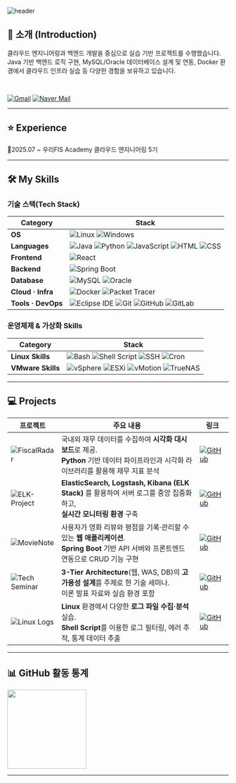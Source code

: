 ![header](https://capsule-render.vercel.app/api?type=transparent&text=sumin's%20github&fontColor=1E3A8A&fontSize=40)

## 📌 소개 (Introduction)

클라우드 엔지니어링과 백엔드 개발을 중심으로 실습 기반 프로젝트를 수행했습니다.<br>
Java 기반 백엔드 로직 구현, MySQL/Oracle 데이터베이스 설계 및 연동, Docker 환경에서 클라우드 인프라 실습 등 다양한 경험을 보유하고 있습니다.

<br>

[![Gmail](https://img.shields.io/badge/-Gmail-D14836?style=flat&logo=gmail&logoColor=white&label=)](mailto:wjs0685@gmail.com)
[![Naver Mail](https://img.shields.io/badge/-Naver-03C75A?style=flat&logo=naver&logoColor=white&label=)](mailto:wjs068@naver.com)

---

## ⭐ Experience
📝2025.07 ~ 우리FIS Academy 클라우드 엔지니어링 5기

---

## 🛠️ My Skills

### 기술 스택(Tech Stack)
| Category       | Stack |
|----------------|-------|
| **OS** | ![Linux](https://img.shields.io/badge/Linux-FCC624?style=flat&logo=linux&logoColor=black) ![Windows](https://img.shields.io/badge/Windows-0078D6?style=flat&logo=windows&logoColor=white) |
| **Languages** | ![Java](https://img.shields.io/badge/Java-007396?style=flat&logo=openjdk&logoColor=white) ![Python](https://img.shields.io/badge/Python-3776AB?style=flat&logo=python&logoColor=white) ![JavaScript](https://img.shields.io/badge/JavaScript-F7DF1E?style=flat&logo=javascript&logoColor=black) ![HTML](https://img.shields.io/badge/HTML-E34F26?style=flat&logo=html5&logoColor=white) ![CSS](https://img.shields.io/badge/CSS-1572B6?style=flat&logo=css3&logoColor=white) |
| **Frontend** | ![React](https://img.shields.io/badge/React-61DAFB?style=flat&logo=react&logoColor=black) |
| **Backend** | ![Spring Boot](https://img.shields.io/badge/Spring_Boot-6DB33F?style=flat&logo=springboot&logoColor=white) |
| **Database** | ![MySQL](https://img.shields.io/badge/MySQL-4479A1?style=flat&logo=mysql&logoColor=white) ![Oracle](https://img.shields.io/badge/Oracle-F80000?style=flat&logo=oracle&logoColor=white) |
| **Cloud · Infra** | ![Docker](https://img.shields.io/badge/Docker-2496ED?style=flat&logo=docker&logoColor=white) ![Packet Tracer](https://img.shields.io/badge/Packet_Tracer-0078D4?style=flat&logo=cisco&logoColor=white) |
| **Tools · DevOps** | ![Eclipse IDE](https://img.shields.io/badge/Eclipse_IDE-2C2255?style=flat&logo=eclipseide&logoColor=white) ![Git](https://img.shields.io/badge/Git-F05032?style=flat&logo=git&logoColor=white) ![GitHub](https://img.shields.io/badge/GitHub-181717?style=flat&logo=github&logoColor=white) ![GitLab](https://img.shields.io/badge/GitLab-FC6D26?style=flat&logo=gitlab&logoColor=white) |



### 운영체제 & 가상화 Skills

| Category | Stack |
|----------|-------|
| **Linux Skills** | ![Bash](https://img.shields.io/badge/Bash-4EAA25?style=flat&logo=gnubash&logoColor=white) ![Shell Script](https://img.shields.io/badge/Shell_Script-121011?style=flat&logo=gnu&logoColor=white) ![SSH](https://img.shields.io/badge/SSH-000000?style=flat&logo=openssh&logoColor=white) ![Cron](https://img.shields.io/badge/Cron-000000?style=flat&logo=linux&logoColor=white) |
| **VMware Skills** | ![vSphere](https://img.shields.io/badge/vSphere-607078?style=flat&logo=vmware&logoColor=white) ![ESXi](https://img.shields.io/badge/ESXi-607078?style=flat&logo=vmware&logoColor=white) ![vMotion](https://img.shields.io/badge/vMotion-607078?style=flat&logo=vmware&logoColor=white) ![TrueNAS](https://img.shields.io/badge/TrueNAS-0095D5?style=flat&logo=truenas&logoColor=white) |

---
## 💻 Projects

| 프로젝트 | 주요 내용 | 링크 |
|----------|-----------|-----|
| ![FiscalRadar](https://img.shields.io/badge/FiscalRadar-2563EB?style=for-the-badge&logo=python&logoColor=white) | 국내외 재무 데이터를 수집하여 **시각화 대시보드**로 제공. <br> **Python** 기반 데이터 파이프라인과 시각화 라이브러리를 활용해 재무 지표 분석 | [![GitHub](https://img.shields.io/badge/GitHub-000000?style=for-the-badge&logo=github&logoColor=white)](https://github.com/Jsumin07/FiscalRadar) |
| ![ELK-Project](https://img.shields.io/badge/ELK--Project-F97316?style=for-the-badge&logo=elasticsearch&logoColor=white) | **ElasticSearch, Logstash, Kibana (ELK Stack)** 를 활용하여 서버 로그를 중앙 집중화하고, <br> **실시간 모니터링 환경** 구축 | [![GitHub](https://img.shields.io/badge/GitHub-000000?style=for-the-badge&logo=github&logoColor=white)](https://github.com/Jsumin07/ELK-Project) |
| ![MovieNote](https://img.shields.io/badge/MovieNote-9333EA?style=for-the-badge&logo=springboot&logoColor=white) | 사용자가 영화 리뷰와 평점을 기록·관리할 수 있는 **웹 애플리케이션**. <br>  **Spring Boot** 기반 API 서버와 프론트엔드 연동으로 CRUD 기능 구현 | [![GitHub](https://img.shields.io/badge/GitHub-000000?style=for-the-badge&logo=github&logoColor=white)](https://github.com/Jsumin07/fisa_MovieNote) |
| ![Tech Seminar](https://img.shields.io/badge/Tech%20Seminar-059669?style=for-the-badge&logo=slides&logoColor=white) | **3-Tier Architecture**(웹, WAS, DB)의 **고가용성 설계**를 주제로 한 기술 세미나. <br> 이론 발표 자료와 실습 환경 포함 | [![GitHub](https://img.shields.io/badge/GitHub-000000?style=for-the-badge&logo=github&logoColor=white)](https://github.com/Jsumin07/1st_technical_seminar) |
| ![Linux Logs](https://img.shields.io/badge/Linux--Logs-DC2626?style=for-the-badge&logo=linux&logoColor=white) | **Linux** 환경에서 다양한 **로그 파일 수집·분석** 실습. <br> **Shell Script**를 이용한 로그 필터링, 에러 추적, 통계 데이터 추출 | [![GitHub](https://img.shields.io/badge/GitHub-000000?style=for-the-badge&logo=github&logoColor=white)](https://github.com/Jsumin07/Linux_Log_Practice) |





---
## 📊 GitHub 활동 통계

<p>
  <img src="https://github-readme-stats.vercel.app/api?username=Jsumin07&show_icons=true&theme=default" height="180"/>
</p>
  
---
